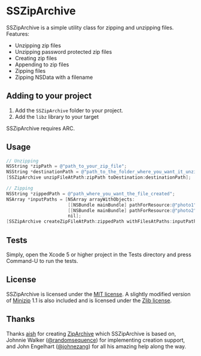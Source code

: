 # SSZipArchive

SSZipArchive is a simple utility class for zipping and unzipping files. Features:

* Unzipping zip files
* Unzipping password protected zip files
* Creating zip files
* Appending to zip files
* Zipping files
* Zipping NSData with a filename

## Adding to your project

1. Add the `SSZipArchive` folder to your project.
2. Add the `libz` library to your target

SSZipArchive requires ARC.

## Usage

``` objective-c
// Unzipping
NSString *zipPath = @"path_to_your_zip_file";
NSString *destinationPath = @"path_to_the_folder_where_you_want_it_unzipped";
[SSZipArchive unzipFileAtPath:zipPath toDestination:destinationPath];

// Zipping
NSString *zippedPath = @"path_where_you_want_the_file_created";
NSArray *inputPaths = [NSArray arrayWithObjects:
                       [[NSBundle mainBundle] pathForResource:@"photo1" ofType:@"jpg"],
                       [[NSBundle mainBundle] pathForResource:@"photo2" ofType:@"jpg"]
                       nil];
[SSZipArchive createZipFileAtPath:zippedPath withFilesAtPaths:inputPaths];
```

## Tests

Simply, open the Xcode 5 or higher project in the Tests directory and press Command-U to run the tests.

## License

SSZipArchive is licensed under the [MIT license](https://github.com/samsoffes/ssziparchive/raw/master/LICENSE).  A slightly modified version of [Minizip](http://www.winimage.com/zLibDll/minizip.html) 1.1 is also included and is licensed under the [Zlib license](http://www.zlib.net/zlib_license.html).

## Thanks

Thanks [aish](http://code.google.com/p/ziparchive) for creating [ZipArchive](http://code.google.com/p/ziparchive) which SSZipArchive is based on, Johnnie Walker ([@randomsequence](https://github.com/randomsequence)) for implementing creation support, and John Engelhart ([@johnezang](https://github.com/johnezang)) for all his amazing help along the way.
